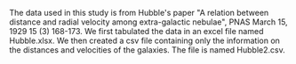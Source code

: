 The data used in this study is from Hubble's paper "A relation between distance and radial velocity among extra-galactic nebulae", PNAS March 15, 1929 15 (3) 168-173.
We first tabulated the data in an excel file named Hubble.xlsx. 
We then created a csv file containing only the information on the distances and velocities of the galaxies. The file is named Hubble2.csv.
